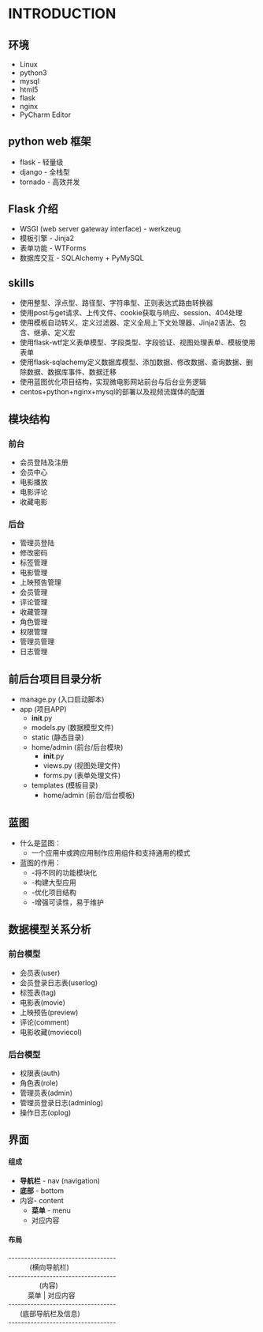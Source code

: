 # INTRODUCTION #

## 环境 ##
* Linux
* python3
* mysql
* html5
* flask
* nginx
* PyCharm Editor

## python web 框架 ##
* flask - 轻量级
* django - 全栈型
* tornado - 高效并发

## Flask 介绍 ##
* WSGI (web server gateway interface) - werkzeug
* 模板引擎 - Jinja2
* 表单功能 - WTForms
* 数据库交互 - SQLAlchemy + PyMySQL

## skills ##
* 使用整型、浮点型、路径型、字符串型、正则表达式路由转换器
* 使用post与get请求、上传文件、cookie获取与响应、session、404处理
* 使用模板自动转义、定义过滤器、定义全局上下文处理器、Jinja2语法、包含、继承、定义宏
* 使用flask-wtf定义表单模型、字段类型、字段验证、视图处理表单、模板使用表单
* 使用flask-sqlachemy定义数据库模型、添加数据、修改数据、查询数据、删除数据、数据库事件、数据迁移
* 使用蓝图优化项目结构，实现微电影网站前台与后台业务逻辑
* centos+python+nginx+mysql的部署以及视频流媒体的配置

## 模块结构 ##
### 前台
* 会员登陆及注册
* 会员中心
* 电影播放
* 电影评论
* 收藏电影
### 后台
* 管理员登陆
* 修改密码
* 标签管理
* 电影管理
* 上映预告管理
* 会员管理
* 评论管理
* 收藏管理
* 角色管理
* 权限管理
* 管理员管理
* 日志管理

## 前后台项目目录分析 ##
* manage.py (入口启动脚本)
* app (项目APP)
    * __init__.py
    * models.py (数据模型文件)
    * static (静态目录)
    * home/admin (前台/后台模块)
        * __init__.py
        * views.py (视图处理文件)
        * forms.py (表单处理文件)
    * templates (模板目录)
        * home/admin (前台/后台模板)

## 蓝图 ##
* 什么是蓝图：
    * 一个应用中或跨应用制作应用组件和支持通用的模式
* 蓝图的作用：
    * -将不同的功能模块化
    * -构建大型应用
    * -优化项目结构
    * -增强可读性，易于维护

## 数据模型关系分析 ##
### 前台模型
* 会员表(user)
* 会员登录日志表(userlog)
* 标签表(tag)
* 电影表(movie)
* 上映预告(preview)
* 评论(comment)
* 电影收藏(moviecol)
### 后台模型
* 权限表(auth)
* 角色表(role)
* 管理员表(admin)
* 管理员登录日志(adminlog)
* 操作日志(oplog)

## 界面
#### 组成
* **导航栏** - nav (navigation)
* **底部** - bottom
* 内容- content
    * **菜单** - menu
    * 对应内容
#### 布局
---------------------------------- <br>
&nbsp;&nbsp;&nbsp;&nbsp;&nbsp;&nbsp;&nbsp;&nbsp;&nbsp;&nbsp;&nbsp;(横向导航栏) <br>
---------------------------------- <br>
&nbsp;&nbsp;&nbsp;&nbsp;&nbsp;&nbsp;&nbsp;&nbsp;&nbsp;&nbsp;&nbsp;&nbsp;&nbsp;&nbsp;&nbsp;&nbsp;(内容) <br>
&nbsp;&nbsp;&nbsp;&nbsp;&nbsp;&nbsp;&nbsp;&nbsp;&nbsp;&nbsp;菜单 | 对应内容 <br>
---------------------------------- <br>
&nbsp;&nbsp;&nbsp;&nbsp;&nbsp;&nbsp;(底部导航栏及信息) <br>
---------------------------------- <br>

## 